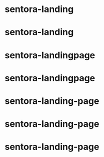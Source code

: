 # sentora-landing
# sentora-landing
# sentora-landingpage
# sentora-landingpage
# sentora-landing-page
# sentora-landing-page
# sentora-landing-page
